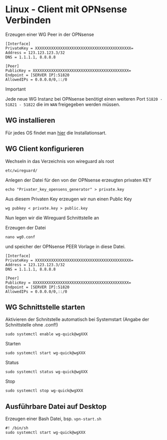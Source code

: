 # Linux - Client mit OPNsense Verbinden

Erzeugen einer WG Peer in der OPNsense

```
[Interface]
PrivateKey = XXXXXXXXXXXXXXXXXXXXXXXXXXXXXXXXXXXXXXXXXX=
Address = 123.123.123.3/32
DNS = 1.1.1.1, 8.8.8.8

[Peer]
PublicKey = XXXXXXXXXXXXXXXXXXXXXXXXXXXXXXXXXXXXXXXXXX=
Endpoint = [SERVER IP]:51820
AllowedIPs = 0.0.0.0/0,::/0
```

> [!IMPORTANT]  
> Jede neue WG Instanz bei OPNsense benötigt einen weiteren Port ```51820 - 51821 - 51822``` die im ```WAN``` freigegeben werden müssen. 


## WG installieren

Für jedes OS findet man [hier](https://www.wireguard.com/install/) die Installationsart.

## WG Client konfigurieren

Wechseln in das Verzeichnis von wireguard als root

```
etc/wireguard/
```

Anlegen der Datei für den von der OPNsense erzeugten privaten KEY
```
echo "Privater_key_opensens_generator" > private.key
```
Aus diesem Privaten Key erzeugen wir nun einen Public Key

```
wg pubkey < private.key > public.key
```

Nun legen wir die Wireguard Schnittstelle an

Erzeugen der Datei 

```
nano wg0.conf
```

und speicher der OPNsense PEER Vorlage in diese Datei.

```
[Interface]
PrivateKey = XXXXXXXXXXXXXXXXXXXXXXXXXXXXXXXXXXXXXXXXXX=
Address = 123.123.123.3/32
DNS = 1.1.1.1, 8.8.8.8

[Peer]
PublicKey = XXXXXXXXXXXXXXXXXXXXXXXXXXXXXXXXXXXXXXXXXX=
Endpoint = [SERVER IP]:51820
AllowedIPs = 0.0.0.0/0,::/0
```

## WG Schnittstelle starten

Aktivieren der Schnitstelle automatisch bei Systemstart (Angabe der Schnittstelle ohne .conf!)

```
sudo systemctl enable wg-quick@wgXXX
```
Starten
```
sudo systemctl start wg-quick@wgXXX
```
Status
```
sudo systemctl status wg-quick@wgXXX
```
Stop
```
sudo systemctl stop wg-quick@wgXXX
```


## Ausführbare Datei auf Desktop

Erzeugen einer Bash Datei, bsp. ```vpn-start.sh```

```
#! /bin/sh
sudo systemctl start wg-quick@wgXXX
```


